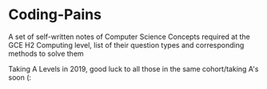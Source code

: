# Coding-Pains
A set of self-written notes of Computer Science Concepts required at the GCE H2 Computing level, list of their question types and corresponding methods to solve them

Taking A Levels in 2019, good luck to all those in the same cohort/taking A's soon (:
